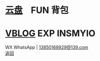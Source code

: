 # [云盘](https://pan.baidu.com/s/1S5NUrdHv3ot61Xh8h3Jshg)    FUN    背包<br />
# [VBLOG](http://blog.sina.cn/dpool/blog/u/6514773409)     EXP     INSMYIO<br />
WX WhatsApp | 13850168929@139.com<br />
[返回](https://myio.github.io/)
